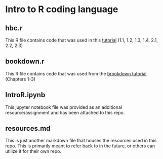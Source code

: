 # Intro to R coding language 

## hbc.r
This R file contains code that was used in this [tutorial](https://hbctraining.github.io/Intro-to-R-flipped/schedules/links-to-lessons.html) (1.1, 1.2, 1.3, 1.4, 2.1, 2.2, 2.3)

## bookdown.r
This R file contains code that was used from the [brookdown tutorial](https://bookdown.org/vaabe/bookdown-demo/the-r-environment.html) (Chapters 1-3)

## IntroR.ipynb
This jupyter notebook file was provided as an additional resource/assignment and has been attached to this repo.

## resources.md
This is just another markdown file that houses the resources used in this repo. This is primarily meant to refer back to in the future, or others can utilize it for their own repo.
